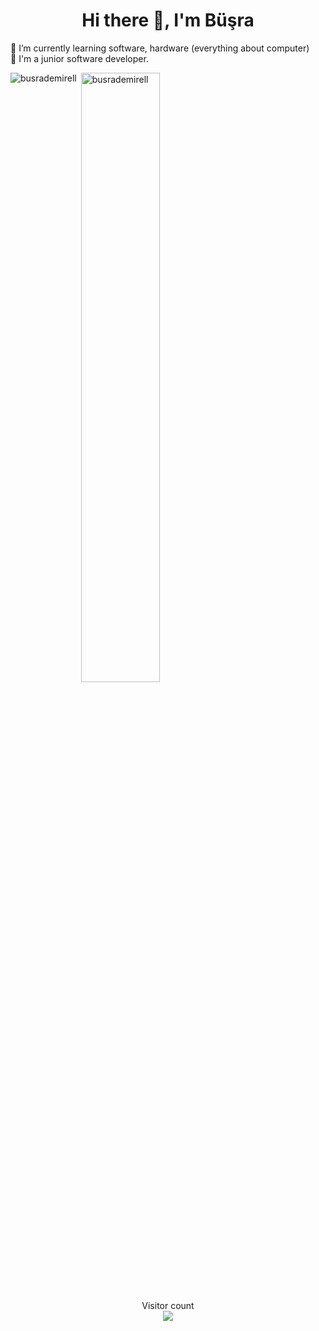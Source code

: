 <h1 align="center">Hi there 👋, I'm Büşra </h1> 

🔭 I’m currently learning software, hardware (everything about computer) <br>
🤖 I'm a junior software developer.




<p><img align="left" src="https://github-readme-stats.vercel.app/api/top-langs?username=busrademirell&show_icons=true&theme=radical&locale=en&layout=compact" alt="busrademirell" /></p>


<p>&nbsp;<img align="center" src="https://github-readme-stats.vercel.app/api?username=busrademirell&show_icons=true&theme=dark&locale=en" alt="busrademirell" width="50%" /></p>

<p align="center"> 
  Visitor count<br>
  
  <img src="https://profile-counter.glitch.me/busrademirell/count.svg" />
</p>
